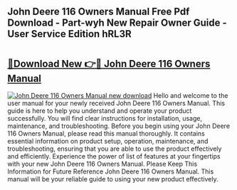 ## John Deere 116 Owners Manual Free Pdf Download - Part-wyh New Repair Owner Guide - User Service Edition hRL3R

# <h2><a href="http://bc89240.oget.top/?id=John+Deere+116+Owners+Manual">🔗Download New 👉🔴 John Deere 116 Owners Manual</a></h2>

[![John Deere 116 Owners Manual new download](https://i.imgur.com/5g1atiW.png)](http://bc89240.oget.top/?id=John+Deere+116+Owners+Manual)
Hello and welcome to the user manual for your newly received John Deere 116 Owners Manual. This guide is here to help you understand and operate your product successfully. You will find clear instructions for installation, usage, maintenance, and troubleshooting. Before you begin using your John Deere 116 Owners Manual, please read this manual thoroughly. It contains essential information on product setup, operation, maintenance, and troubleshooting, ensuring that you are able to use the product effectively and efficiently. Experience the power of list of features at your fingertips with your new John Deere 116 Owners Manual. Please Keep This Information for Future Reference John Deere 116 Owners Manual. This manual will be your reliable guide to using your new product effectively.

